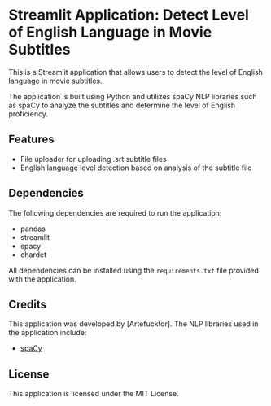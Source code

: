 # Streamlit Application: Detect Level of English Language in Movie Subtitles

This is a Streamlit application that allows users to detect the level of English language in movie subtitles. 

The application is built using Python and utilizes spaCy NLP libraries such as spaCy to analyze the subtitles and determine the level of English proficiency. 

## Features

- File uploader for uploading .srt subtitle files
- English language level detection based on analysis of the subtitle file

## Dependencies

The following dependencies are required to run the application:

- pandas
- streamlit
- spacy
- chardet

All dependencies can be installed using the `requirements.txt` file provided with the application.

## Credits

This application was developed by [Artefucktor]. The NLP libraries used in the application include:

- [spaCy](https://spacy.io/)

## License

This application is licensed under the MIT License.
